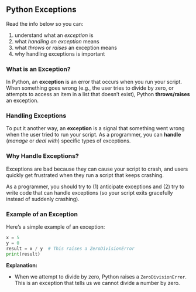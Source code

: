 ## Python Exceptions

Read the info below so you can:

1. understand what an *exception* is
2. what *handling an exception* means
3. what *throws* or *raises* an exception means
4. why handling exceptions is important

### What is an Exception?

In Python, an **exception** is an error that occurs when you run your script. When something goes wrong (e.g., the user tries to divide by zero, or attempts to access an item in a list that doesn’t exist), Python **throws/raises** an exception. 

### Handling Exceptions

To put it another way, an **exception** is a signal that something went wrong when the user tried to run your script.  As a programmer, you can **handle** (*manage* or *deal with*) specific types of exceptions.

### Why Handle Exceptions?

Exceptions are bad because they can cause your script to crash, and users quickly get frustrated when they run a script that keeps crashing.

As a programmer, you should try to (1) anticipate exceptions and (2) try to write code that can handle exceptions (so your script exits gracefully instead of suddenly crashing).

### Example of an Exception

Here’s a simple example of an exception:

```python
x = 5
y = 0
result = x / y  # This raises a ZeroDivisionError
print(result)
```

**Explanation:**
- When we attempt to divide by zero, Python raises a `ZeroDivisionError`. This is an exception that tells us we cannot divide a number by zero.

